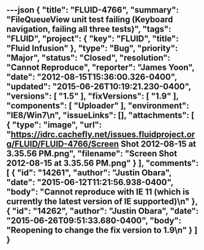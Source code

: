 ---json
{
  "title": "FLUID-4766",
  "summary": "FileQueueView unit test failing (Keyboard navigation, failing all three tests)",
  "tags": "FLUID",
  "project": {
    "key": "FLUID",
    "title": "Fluid Infusion"
  },
  "type": "Bug",
  "priority": "Major",
  "status": "Closed",
  "resolution": "Cannot Reproduce",
  "reporter": "James Yoon",
  "date": "2012-08-15T15:36:00.326-0400",
  "updated": "2015-06-26T10:19:21.230-0400",
  "versions": [
    "1.5"
  ],
  "fixVersions": [
    "1.9"
  ],
  "components": [
    "Uploader"
  ],
  "environment": "IE8/Win7\n",
  "issueLinks": [],
  "attachments": [
    {
      "type": "image",
      "url": "https://idrc.cachefly.net/issues.fluidproject.org/FLUID/FLUID-4766/Screen Shot 2012-08-15 at 3.35.56 PM.png",
      "filename": "Screen Shot 2012-08-15 at 3.35.56 PM.png"
    }
  ],
  "comments": [
    {
      "id": "14261",
      "author": "Justin Obara",
      "date": "2015-06-12T11:21:56.938-0400",
      "body": "Cannot reproduce with IE 11 (which is currently the latest version of IE supported)\n"
    },
    {
      "id": "14262",
      "author": "Justin Obara",
      "date": "2015-06-26T09:51:33.680-0400",
      "body": "Reopening to change the fix version to 1.9\n"
    }
  ]
}
---

        